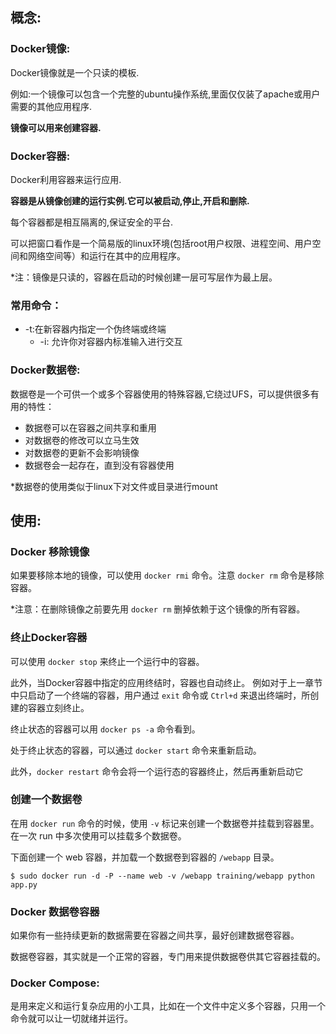 ## 概念:

### **Docker镜像:**

Docker镜像就是一个只读的模板.

例如:一个镜像可以包含一个完整的ubuntu操作系统,里面仅仅装了apache或用户需要的其他应用程序.

**镜像可以用来创建容器.**



### Docker容器:

Docker利用容器来运行应用.

**容器是从镜像创建的运行实例.它可以被启动,停止,开启和删除.**

每个容器都是相互隔离的,保证安全的平台.

可以把窗口看作是一个简易版的linux环境(包括root用户权限、进程空间、用户空间和网络空间等）和运行在其中的应用程序。

*注：镜像是只读的，容器在启动的时候创建一层可写层作为最上层。



### 常用命令：

- -t:在新容器内指定一个伪终端或终端
  - -i: 允许你对容器内标准输入<STDIN>进行交互





### Docker数据卷:

数据卷是一个可供一个或多个容器使用的特殊容器,它绕过UFS，可以提供很多有用的特性：

- 数据卷可以在容器之间共享和重用
- 对数据卷的修改可以立马生效
- 对数据卷的更新不会影响镜像
- 数据卷会一起存在，直到没有容器使用

*数据卷的使用类似于linux下对文件或目录进行mount



## 使用:

### Docker 移除镜像

如果要移除本地的镜像，可以使用 `docker rmi` 命令。注意 `docker rm` 命令是移除容器。

*注意：在删除镜像之前要先用 `docker rm` 删掉依赖于这个镜像的所有容器。



### 终止Docker容器

可以使用 `docker stop` 来终止一个运行中的容器。

此外，当Docker容器中指定的应用终结时，容器也自动终止。 例如对于上一章节中只启动了一个终端的容器，用户通过 `exit` 命令或 `Ctrl+d` 来退出终端时，所创建的容器立刻终止。

终止状态的容器可以用 `docker ps -a` 命令看到。



处于终止状态的容器，可以通过 `docker start` 命令来重新启动。

此外，`docker restart` 命令会将一个运行态的容器终止，然后再重新启动它

### 创建一个数据卷

在用 `docker run` 命令的时候，使用 `-v` 标记来创建一个数据卷并挂载到容器里。在一次 run 中多次使用可以挂载多个数据卷。

下面创建一个 web 容器，并加载一个数据卷到容器的 `/webapp` 目录。

```shell
$ sudo docker run -d -P --name web -v /webapp training/webapp python app.py
```





### Docker 数据卷容器

如果你有一些持续更新的数据需要在容器之间共享，最好创建数据卷容器。

数据卷容器，其实就是一个正常的容器，专门用来提供数据卷供其它容器挂载的。





### Docker Compose:

是用来定义和运行复杂应用的小工具，比如在一个文件中定义多个容器，只用一个命令就可以让一切就绪并运行。